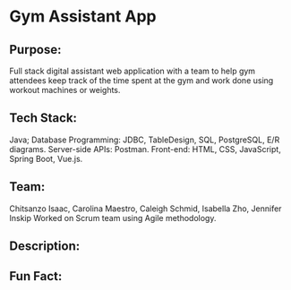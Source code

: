 # Gym Assistant App

## Purpose:
Full stack digital assistant web application with a team to help gym attendees keep track of the time spent at the gym and work done using workout machines or weights. 

## Tech Stack:
Java; Database Programming: JDBC, TableDesign, SQL, PostgreSQL, E/R diagrams. Server-side APIs: Postman. Front-end: HTML, CSS, JavaScript, Spring Boot, Vue.js.

## Team:
Chitsanzo Isaac, Carolina Maestro, Caleigh Schmid, Isabella Zho, Jennifer Inskip
Worked on Scrum team using Agile methodology.

## Description:

## Fun Fact:
